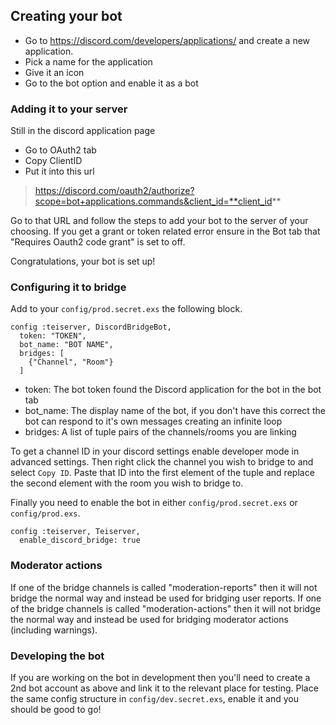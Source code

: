 ## Creating your bot
- Go to https://discord.com/developers/applications/ and create a new application.
- Pick a name for the application
- Give it an icon
- Go to the bot option and enable it as a bot

### Adding it to your server
Still in the discord application page
- Go to OAuth2 tab
- Copy ClientID
- Put it into this url

> https://discord.com/oauth2/authorize?scope=bot+applications.commands&client_id=**client_id**

Go to that URL and follow the steps to add your bot to the server of your choosing. If you get a grant or token related error ensure in the Bot tab that "Requires Oauth2 code grant" is set to off.

Congratulations, your bot is set up!

### Configuring it to bridge
Add to your `config/prod.secret.exs` the following block.

```
config :teiserver, DiscordBridgeBot,
  token: "TOKEN",
  bot_name: "BOT NAME",
  bridges: [
    {"Channel", "Room"}
  ]
```

- token: The bot token found the Discord application for the bot in the bot tab
- bot_name: The display name of the bot, if you don't have this correct the bot can respond to it's own messages creating an infinite loop
- bridges: A list of tuple pairs of the channels/rooms you are linking

To get a channel ID in your discord settings enable developer mode in advanced settings. Then right click the channel you wish to bridge to and select `Copy ID`. Paste that ID into the first element of the tuple and replace the second element with the room you wish to bridge to.

Finally you need to enable the bot in either `config/prod.secret.exs` or `config/prod.exs`.

```
config :teiserver, Teiserver,
  enable_discord_bridge: true
```

### Moderator actions
If one of the bridge channels is called "moderation-reports" then it will not bridge the normal way and instead be used for bridging user reports.
If one of the bridge channels is called "moderation-actions" then it will not bridge the normal way and instead be used for bridging moderator actions (including warnings).

### Developing the bot
If you are working on the bot in development then you'll need to create a 2nd bot account as above and link it to the relevant place for testing. Place the same config structure in `config/dev.secret.exs`, enable it and you should be good to go!
